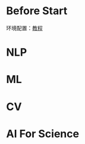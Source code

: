# Before Start

环境配置：[教程](https://github.com/YinHan-Zhang/TYUT-TreamLearning/blob/main/Note/yangfeifan_note/Python%E7%8E%AF%E5%A2%83%E9%85%8D%E7%BD%AE.md)

# NLP


# ML


# CV


# AI For Science

